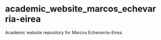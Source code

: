 # academic_website_marcos_echevarria-eirea
Academic website repository for Marcos Echevarria-Eirea.
